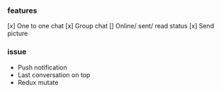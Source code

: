 ### features
[x] One to one chat
[x] Group chat
[] Online/ sent/ read status
[x] Send picture


### issue
- Push notification
- Last conversation on top
- Redux mutate



